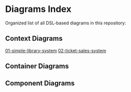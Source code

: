 # Diagrams Index
Organized list of all DSL-based diagrams in this repository:

## Context Diagrams
[01-simple-library-system](/diagrams/context/01-simple-library-system.dsl)
[02-ticket-sales-system](/diagrams/context/02-ticket-sales-system.dsl)

## Container Diagrams

## Component Diagrams